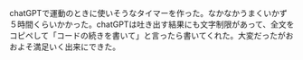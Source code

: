 chatGPTで運動のときに使いそうなタイマーを作った。なかなかうまくいかず５時間くらいかかった。chatGPTは吐き出す結果にも文字制限があって、全文をコピペして「コードの続きを書いて」と言ったら書いてくれた。大変だったがおおよそ満足いく出来にできた。
